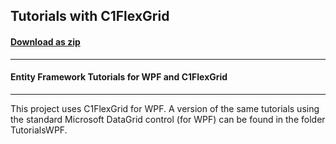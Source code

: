 ## Tutorials with C1FlexGrid
#### [Download as zip](https://grapecity.github.io/DownGit/#/home?url=https://github.com/GrapeCity/ComponentOne-WPF-Samples/tree/master/NET_4.5.2/C1.WPF.DataSource/CS/TutorialsWPF-C1FlexGrid)
____
#### Entity Framework Tutorials for WPF and C1FlexGrid
____
This project uses C1FlexGrid for WPF.
A version of the same tutorials using the standard Microsoft
DataGrid control (for WPF) can be found in the folder TutorialsWPF.


